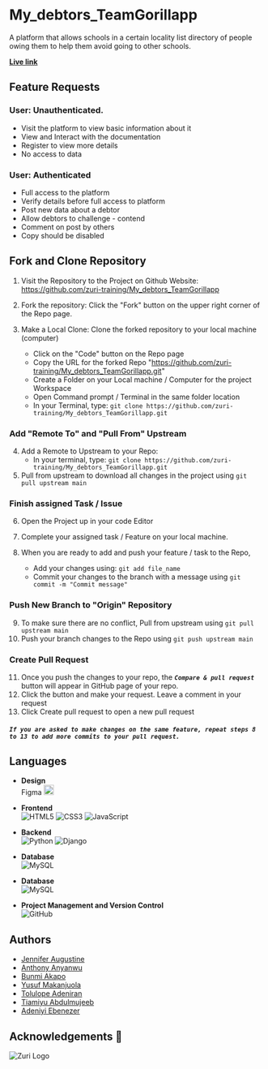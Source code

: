 # My_debtors_TeamGorillapp

A platform that allows schools in a certain locality list directory of people owing them to help them avoid going to other schools.

[**Live link**](https://zuri-training.github.io/My_debtors_TeamGorillapp/)



## Feature Requests

### User: Unauthenticated.

- Visit the platform to view basic information about it
- View and Interact with the documentation
- Register to view more details
- No access to data

### User: Authenticated
- Full access to the platform
- Verify details before full access to platform
- Post new data about a debtor
- Allow debtors to challenge - contend
- Comment on post by others
- Copy should be disabled



## Fork and Clone Repository

1. Visit the Repository to the Project on Github Website: https://github.com/zuri-training/My_debtors_TeamGorillapp
2. Fork the repository: Click the "Fork" button on the upper right corner of the Repo page.
3. Make a Local Clone: Clone the forked repository to your local machine (computer)

   - Click on the "Code" button on the Repo page
   - Copy the URL for the forked Repo "https://github.com/zuri-training/My_debtors_TeamGorillapp.git"
   - Create a Folder on your Local machine / Computer for the project Workspace
   - Open Command prompt / Terminal in the same folder location
   - In your Terminal, type:
     `git clone https://github.com/zuri-training/My_debtors_TeamGorillapp.git`

### Add "Remote To" and "Pull From" Upstream

4. Add a Remote to Upstream to your Repo:
   - In your terminal, type:
     `git clone https://github.com/zuri-training/My_debtors_TeamGorillapp.git`
5. Pull from upstream to download all changes in the project using `git pull upstream main`

### Finish assigned Task / Issue

6. Open the Project up in your code Editor
7. Complete your assigned task / Feature on your local machine.

8. When you are ready to add and push your feature / task to the Repo,
   <!-- - Create a new branch with your feature / task name you are adding e.g "ft-Add new channel". To do this, type:
     `git checkout -b ft-Add new channel` -->
   - Add your changes using:
     `git add file_name `
   - Commit your changes to the branch with a message using
     `git commit -m "Commit message"`

<!-- - _\* Note: if the Feature is a bug fix, use `bug:message` for your branch and commit message_ -->

### Push New Branch to "Origin" Repository

9. To make sure there are no conflict, Pull from upstream using `git pull upstream main`
10. Push your branch changes to the Repo using
    `git push upstream main`

### Create Pull Request

11. Once you push the changes to your repo, the **_`Compare & pull request`_** button will appear in GitHub page of your repo.
12. Click the button and make your request. Leave a comment in your request
13. Click Create pull request to open a new pull request

#### **_`If you are asked to make changes on the same feature, repeat steps 8 to 13 to add more commits to your pull request.`_**



## Languages

* __Design__<br/> Figma <img src="https://res.cloudinary.com/dc29czhf9/image/upload/v1659109673/Figma-logo_pw2gqg.svg" width="20" height="20">

* __Frontend__<br/>
![HTML5](https://img.shields.io/badge/html5-%23E34F26.svg?style=for-the-badge&logo=html5&logoColor=white)
![CSS3](https://img.shields.io/badge/css3-%231572B6.svg?style=for-the-badge&logo=css3&logoColor=white)
![JavaScript](https://img.shields.io/badge/javascript-%23323330.svg?style=for-the-badge&logo=javascript&logoColor=%23F7DF1E)

* __Backend__<br/>
![Python](https://img.shields.io/badge/python-3670A0?style=for-the-badge&logo=python&logoColor=ffdd54)
![Django](https://img.shields.io/badge/django-%23092E20.svg?style=for-the-badge&logo=django&logoColor=white)

* __Database__<br/>
![MySQL](https://www.google.com/url?sa=i&url=https%3A%2F%2Fdevopedia.org%2Fsqlite&psig=AOvVaw19MCwRKp8AjAzVtUlrHw_E&ust=1671133020908000&source=images&cd=vfe&ved=0CBAQjRxqFwoTCJC94uLt-fsCFQAAAAAdAAAAABAEColor=white)


* __Database__<br/>
![MySQL](https://img.shields.io/badge/mysql-%2300f.svg?style=for-the-badge&logo=mysql&logoColor=white)

* __Project Management and Version Control__<br/>
![GitHub](https://img.shields.io/badge/github-%23121011.svg?style=for-the-badge&logo=github&logoColor=white)



## Authors
- [Jennifer Augustine ](https://www.github.com/JnnyAdah)
- [Anthony Anyanwu](https://www.github.com/tonyanyanwu5448)
- [Bunmi Akapo](https://www.github.com/B-Akapo)
- [Yusuf Makanjuola](https://www.github.com/uumak)
- [Tolulope Adeniran](https://www.github.com/TolexA)
- [Tiamiyu Abdulmujeeb](https://www.github.com/abdulmujeeb29)
- [Adeniyi Ebenezer](https://www.github.com/tonyanyanwu5448)



## Acknowledgements 🚀 

<p>
  <img src="https://res.cloudinary.com/zuri-team/image/upload/zuriboard/tenant-logo/wmqxdxt4skv05wsvc21o.png"
       alt="Zuri Logo"
  >
</p>


